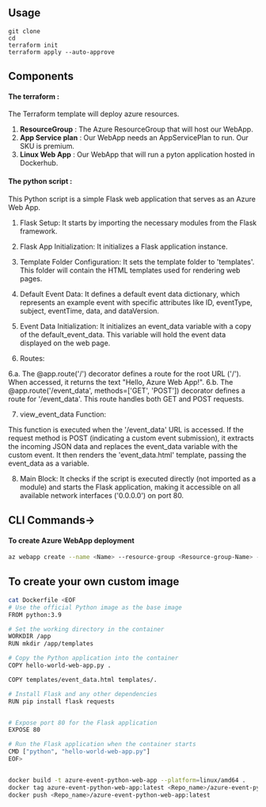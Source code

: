 ## Usage
```
git clone
cd 
terraform init 
terraform apply --auto-approve
```

## Components
#### The terraform :  
The Terraform template will deploy azure resources.

1. <B>ResourceGroup</B> : The Azure ResourceGroup that will host our WebApp.
2. <B>App Service plan</B> : Our WebApp needs an AppServicePlan to run. Our SKU is premium.
3. <B>Linux Web App</B> : Our WebApp that will run a pyton application hosted in Dockerhub.

#### The python script :

This Python script is a simple Flask web application that serves as an Azure Web App. 
1. Flask Setup: It starts by importing the necessary modules from the Flask framework.

2. Flask App Initialization: It initializes a Flask application instance.

3. Template Folder Configuration: It sets the template folder to 'templates'. This folder will contain the HTML templates used for rendering web pages.

4. Default Event Data: It defines a default event data dictionary, which represents an example event with specific attributes like ID, eventType, subject, eventTime, data, and dataVersion.

5. Event Data Initialization: It initializes an event_data variable with a copy of the default_event_data. This variable will hold the event data displayed on the web page.

6. Routes:

6.a. The @app.route('/') decorator defines a route for the root URL ('/'). When accessed, it returns the text "Hello, Azure Web App!".
6.b. The @app.route('/event_data', methods=['GET', 'POST']) decorator defines a route for '/event_data'. This route handles both GET and POST requests.

7. view_event_data Function:

This function is executed when the '/event_data' URL is accessed.
If the request method is POST (indicating a custom event submission), it extracts the incoming JSON data and replaces the event_data variable with the custom event.
It then renders the 'event_data.html' template, passing the event_data as a variable.

8. Main Block: It checks if the script is executed directly (not imported as a module) and starts the Flask application, making it accessible on all available network interfaces ('0.0.0.0') on port 80.

## CLI Commands->

#### To create Azure WebApp deployment
``` bash
az webapp create --name <Name> --resource-group <Resource-group-Name> --plan <App-Service-plan-name> --deployment-container-image-name <Container-image-repo>
```

## To create your own custom image
```bash
cat Dockerfile <EOF
# Use the official Python image as the base image
FROM python:3.9

# Set the working directory in the container
WORKDIR /app
RUN mkdir /app/templates

# Copy the Python application into the container
COPY hello-world-web-app.py .

COPY templates/event_data.html templates/.

# Install Flask and any other dependencies
RUN pip install flask requests


# Expose port 80 for the Flask application
EXPOSE 80

# Run the Flask application when the container starts
CMD ["python", "hello-world-web-app.py"]
EOF>


docker build -t azure-event-python-web-app --platform=linux/amd64 .
docker tag azure-event-python-web-app:latest <Repo_name>/azure-event-python-web-app:latest
docker push <Repo_name>/azure-event-python-web-app:latest
```
